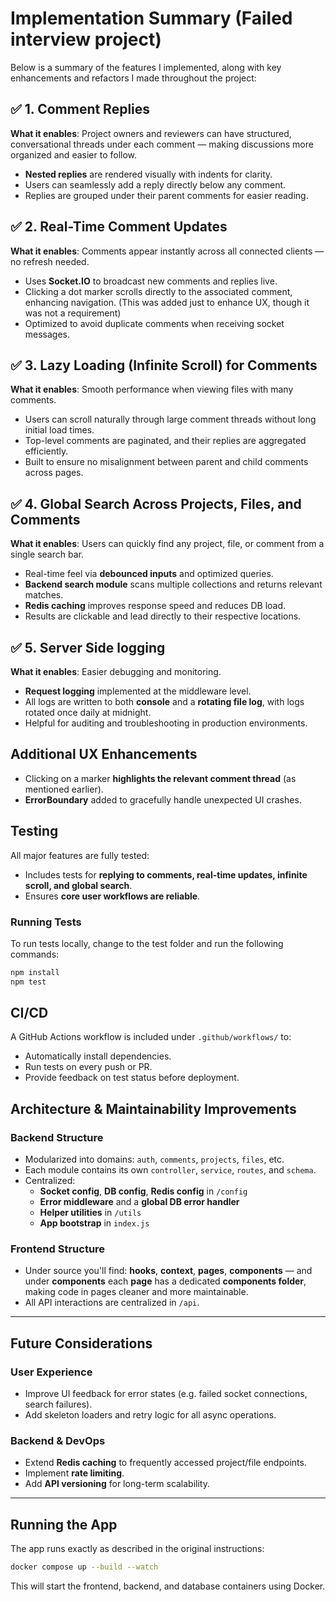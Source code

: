 # Implementation Summary (Failed interview project)

Below is a summary of the features I implemented, along with key enhancements and refactors I made throughout the project:

## ✅ 1. Comment Replies  
**What it enables**: Project owners and reviewers can have structured, conversational threads under each comment — making discussions more organized and easier to follow.

- **Nested replies** are rendered visually with indents for clarity.
- Users can seamlessly add a reply directly below any comment.
- Replies are grouped under their parent comments for easier reading.

## ✅ 2. Real-Time Comment Updates  
**What it enables**: Comments appear instantly across all connected clients — no refresh needed.

- Uses **Socket.IO** to broadcast new comments and replies live.
- Clicking a dot marker scrolls directly to the associated comment, enhancing navigation. (This was added just to enhance UX, though it was not a requirement)
- Optimized to avoid duplicate comments when receiving socket messages.

## ✅ 3. Lazy Loading (Infinite Scroll) for Comments  
**What it enables**: Smooth performance when viewing files with many comments.

- Users can scroll naturally through large comment threads without long initial load times.
- Top-level comments are paginated, and their replies are aggregated efficiently.
- Built to ensure no misalignment between parent and child comments across pages.

## ✅ 4. Global Search Across Projects, Files, and Comments  
**What it enables**: Users can quickly find any project, file, or comment from a single search bar.

- Real-time feel via **debounced inputs** and optimized queries.
- **Backend search module** scans multiple collections and returns relevant matches.
- **Redis caching** improves response speed and reduces DB load.
- Results are clickable and lead directly to their respective locations.

## ✅ 5. Server Side logging  
**What it enables**: Easier debugging and monitoring.

- **Request logging** implemented at the middleware level.
- All logs are written to both **console** and a **rotating file log**, with logs rotated once daily at midnight.
- Helpful for auditing and troubleshooting in production environments.

## Additional UX Enhancements  
- Clicking on a marker **highlights the relevant comment thread** (as mentioned earlier).  
- **ErrorBoundary** added to gracefully handle unexpected UI crashes.


## Testing  
All major features are fully tested:

- Includes tests for **replying to comments, real-time updates, infinite scroll, and global search**.
- Ensures **core user workflows are reliable**.

### Running Tests  
To run tests locally, change to the test folder and run the following commands:

```bash
npm install
npm test
```

## CI/CD  
A GitHub Actions workflow is included under `.github/workflows/` to:

- Automatically install dependencies.
- Run tests on every push or PR.
- Provide feedback on test status before deployment.


## Architecture & Maintainability Improvements

### Backend Structure
- Modularized into domains: `auth`, `comments`, `projects`, `files`, etc.
- Each module contains its own `controller`, `service`, `routes`, and `schema`.
- Centralized:
  - **Socket config**, **DB config**, **Redis config** in `/config`
  - **Error middleware** and a **global DB error handler**
  - **Helper utilities** in `/utils`
  - **App bootstrap** in `index.js`

### Frontend Structure
- Under source you'll find: **hooks**, **context**, **pages**, **components** — and under **components** each **page** has a dedicated **components folder**, making code in pages cleaner and more maintainable.
- All API interactions are centralized in `/api`.

---

## Future Considerations

### User Experience
- Improve UI feedback for error states (e.g. failed socket connections, search failures).
- Add skeleton loaders and retry logic for all async operations.

### Backend & DevOps
- Extend **Redis caching** to frequently accessed project/file endpoints.
- Implement **rate limiting**.
- Add **API versioning** for long-term scalability.

---

## Running the App

The app runs exactly as described in the original instructions:

```bash
docker compose up --build --watch
```

This will start the frontend, backend, and database containers using Docker.
